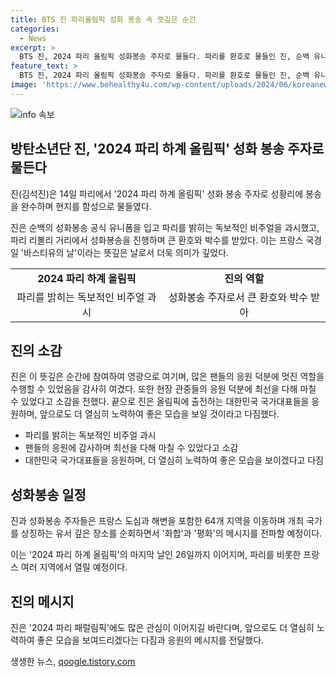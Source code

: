 ```yaml
---
title: BTS 진 파리올림픽 성화 봉송 속 뜻깊은 순간
categories:
  - News
excerpt: >
  BTS 진, 2024 파리 올림픽 성화봉송 주자로 물들다. 파리를 환호로 물들인 진, 순백 유니폼으로 독보적 비주얼 과시. 주요 구간을 연결하며 횃불을 안전하게 전달, 관중들의 열렬한 응원 속 손 인사로 마무리. 소감을 전하며 ARMY 감사 표현하고 앞으로의 활동 다짐. 파리 패럴림픽에도 기대감. 화합과 평화 메시지를 전달하는 성화봉송은 오는 26일 개최 예정.
feature_text: >
  BTS 진, 2024 파리 올림픽 성화봉송 주자로 물들다. 파리를 환호로 물들인 진, 순백 유니폼으로 독보적 비주얼 과시. 주요 구간을 연결하며 횃불을 안전하게 전달, 관중들의 열렬한 응원 속 손 인사로 마무리. 소감을 전하며 ARMY 감사 표현하고 앞으로의 활동 다짐. 파리 패럴림픽에도 기대감. 화합과 평화 메시지를 전달하는 성화봉송은 오는 26일 개최 예정.
image: 'https://www.behealthy4u.com/wp-content/uploads/2024/06/koreanews.jpg'
---
```


<p><img src="https://www.behealthy4u.com/wp-content/uploads/2024/06/koreanews.jpg" alt="info 속보" /></p>

<h2 data-ke-size="size26">방탄소년단 진, '2024 파리 하계 올림픽' 성화 봉송 주자로 물든다</h2>

<p>진(김석진)은 14일 파리에서 '2024 파리 하계 올림픽' 성화 봉송 주자로 성황리에 봉송을 완수하며 현지를 함성으로 물들였다. </p>

<p data-ke-size="size16">진은 순백의 성화봉송 공식 유니폼을 입고 파리를 밝히는 독보적인 비주얼을 과시했고, 파리 리볼리 거리에서 성화봉송을 진행하며 큰 환호와 박수를 받았다. 이는 프랑스 국경일 '바스티유의 날'이라는 뜻깊은 날로서 더욱 의미가 깊었다.</p>

<table>
  <tr>
    <td style="text-align: center; height: 17px;"><b>2024 파리 하계 올림픽</b></td>
    <td style="text-align: center; height: 17px;"><b>진의 역할</b></td>
  </tr>
  <tr>
    <td style="text-align: center; height: 38px;">파리를 밝히는 독보적인 비주얼 과시</td>
    <td style="text-align: center; height: 38px;">성화봉송 주자로서 큰 환호와 박수 받아</td>
  </tr>
</table>

<h2 data-ke-size="size26">진의 소감</h2>

<p data-ke-size="size16">진은 이 뜻깊은 순간에 참여하여 영광으로 여기며, 많은 팬들의 응원 덕분에 멋진 역할을 수행할 수 있었음을 감사히 여겼다. 또한 현장 관중들의 응원 덕분에 최선을 다해 마칠 수 있었다고 소감을 전했다. 끝으로 진은 올림픽에 출전하는 대한민국 국가대표들을 응원하며, 앞으로도 더 열심히 노력하여 좋은 모습을 보일 것이라고 다짐했다.</p>

<ul>
  <li>파리를 밝히는 독보적인 비주얼 과시</li>
  <li>팬들의 응원에 감사하며 최선을 다해 마칠 수 있었다고 소감</li>
  <li>대한민국 국가대표들을 응원하며, 더 열심히 노력하여 좋은 모습을 보이겠다고 다짐</li>
</ul>

<h2 data-ke-size="size26">성화봉송 일정</h2>

<p>진과 성화봉송 주자들은 프랑스 도심과 해변을 포함한 64개 지역을 이동하며 개최 국가를 상징하는 유서 깊은 장소를 순회하면서 '화합'과 '평화'의 메시지를 전파할 예정이다.</p>

<p data-ke-size="size16">이는 '2024 파리 하계 올림픽'의 마지막 날인 26일까지 이어지며, 파리를 비롯한 프랑스 여러 지역에서 열릴 예정이다.</p>

<h2 data-ke-size="size26">진의 메시지</h2>

<p data-ke-size="size16">진은 '2024 파리 패럴림픽'에도 많은 관심이 이어지길 바란다며, 앞으로도 더 열심히 노력하여 좋은 모습을 보여드리겠다는 다짐과 응원의 메시지를 전달했다.</p>
생생한 뉴스, <a href="https://qoogle.tistory.com" rel="dofollow">qoogle.tistory.com</a>


